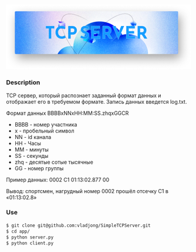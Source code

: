 
![](img/previe.png)

### Description

TCP сервер, который распознает заданный формат данных и отображает его в требуемом формате. Запись данных введется log.txt.

Формат данных BBBBxNNxHH:MM:SS.zhqxGGCR 
- BBBB - номер участника
- x - пробельный символ
- NN - id канала
- HH - Часы 
- MM - минуты
- SS - секунды
- zhq - десятые сотые тысячные 
- GG - номер группы

Пример данных: 0002 C1 01:13:02.877 00

Вывод: спортсмен, нагрудный номер 0002 прошёл отсечку C1 в «01:13:02.8»



### Use
```
$ git clone git@github.com:vladjong/SimpleTCPServer.git
$ cd app/
$ python server.py
$ python client.py
```